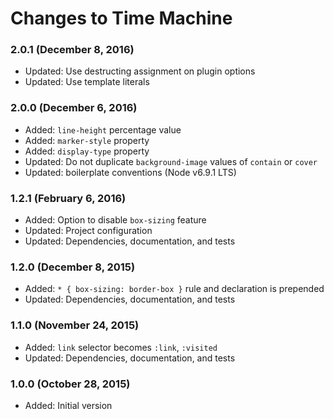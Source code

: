 # Changes to Time Machine

### 2.0.1 (December 8, 2016)

- Updated: Use destructing assignment on plugin options
- Updated: Use template literals

### 2.0.0 (December 6, 2016)

- Added: `line-height` percentage value
- Added: `marker-style` property
- Added: `display-type` property
- Updated: Do not duplicate `background-image` values of `contain` or `cover`
- Updated: boilerplate conventions (Node v6.9.1 LTS)

### 1.2.1 (February 6, 2016)

- Added: Option to disable `box-sizing` feature
- Updated: Project configuration
- Updated: Dependencies, documentation, and tests

### 1.2.0 (December 8, 2015)

- Added: `* { box-sizing: border-box }` rule and declaration is prepended
- Updated: Dependencies, documentation, and tests

### 1.1.0 (November 24, 2015)

- Added: `link` selector becomes `:link`, `:visited`
- Updated: Dependencies, documentation, and tests

### 1.0.0 (October 28, 2015)

- Added: Initial version
